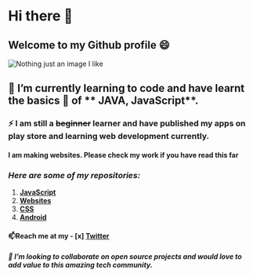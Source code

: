 # Hi there 👋   
## Welcome to my Github profile 😄

![Nothing just an image I like](https://avatars.githubusercontent.com/u/94108842?s=400&u=9263e163d08a333e5ee9aac6b2561386d8841619&v=4)


## 🌱 I’m currently learning to code and have learnt the basics 💬 of ** JAVA, JavaScript**. 



### ⚡ I am still a ~~beginner~~ learner and have published my apps on play store and learning web development currently. 
#### I am making websites. Please check my work if you have read this far
### *Here are some of my repositories:* ###
1. **[JavaScript](https://github.com/siddhantsiddh15/Small-JavaScript-Projects)**
2. **[Websites](https://github.com/siddhantsiddh15/Website-Development.git)**
3. **[CSS](https://github.com/siddhantsiddh15/CSS-Artworks.git)**
4. **[Android](https://github.com/siddhantsiddh15/Pomodoro-Timer)**

#### 📫Reach me at my - [x] **[Twitter](https://twitter.com/SiddhantSiddh15)**
##### 👯 I’m looking to collaborate on open source projects and would love to add value to this amazing tech community. 



<!--
**siddhantsiddh15/siddhantsiddh15** is a ✨ _special_ ✨ repository because its `README.md` (this file) appears on your GitHub profile.

Here are some ideas to get you started:

- 🔭 I’m currently working on ...
- 🌱 I’m currently learning ...
- 👯 I’m looking to collaborate on ...
- 🤔 I’m looking for help with ...
- 💬 Ask me about ...
- 📫 How to reach me: ...
- 😄 Pronouns: ...
- ⚡ Fun fact: ...
-->
